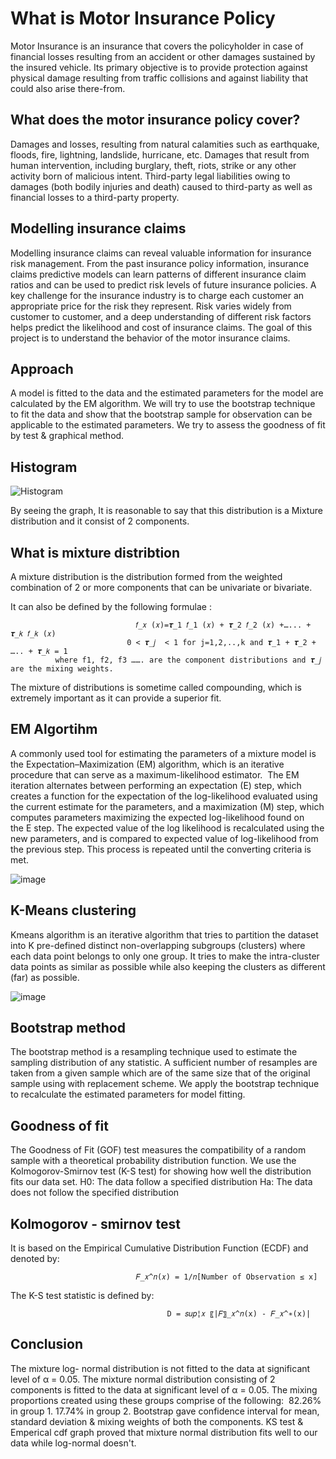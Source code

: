 # What is Motor Insurance Policy
Motor Insurance is an insurance that covers the policyholder in case of financial losses resulting from an accident or other damages sustained by the insured vehicle. 
Its primary objective is to provide protection against physical damage resulting from traffic collisions and against liability that could also arise there-from.

## What does the motor insurance policy cover?
Damages and losses, resulting from natural calamities such as earthquake, floods, fire, lightning, landslide, hurricane, etc.
Damages that result from human intervention, including burglary, theft, riots, strike or any other activity born of malicious intent.
Third-party legal liabilities owing to damages (both bodily injuries and death) caused to third-party as well as financial losses to a third-party property.

## Modelling insurance claims  
Modelling insurance claims can reveal valuable information for insurance risk management. 
From the past insurance policy information, insurance claims predictive models can learn patterns of different insurance claim ratios and can be used to predict risk levels of future insurance policies.
A key challenge for the insurance industry is to charge each customer an appropriate price for the risk they represent. Risk varies widely from customer to customer, and a deep understanding of different risk factors helps predict the likelihood and cost of insurance claims. 
The goal of this project is to understand the behavior of the motor insurance claims.

## Approach 
A model is fitted to the data and the estimated parameters for the model are calculated by the EM algorithm.
We will try to use the bootstrap technique to fit the data and show that the bootstrap sample for observation can be applicable to the estimated parameters.
We try to assess the goodness of fit by test & graphical method.

## Histogram
![Histogram](https://user-images.githubusercontent.com/70087327/130547499-5cb361b8-5edd-4a20-a709-56dd1377ccc2.jpg)

By seeing the graph, It is reasonable to say that this distribution is a Mixture distribution and it consist of 2 components.

## What is mixture distribtion
A mixture distribution is the distribution formed from the weighted combination of 2 or more components that can be univariate or bivariate.

It can also be defined by the following formulae :

                                𝑓_𝑥 (𝑥)=𝝉_1 𝑓_1 (𝑥) + 𝝉_2 𝑓_2 (𝑥) +…... + 𝝉_𝑘 𝑓_𝑘 (𝑥) 
                              0 < 𝝉_𝑗  < 1 for j=1,2,..,k and 𝝉_1 + 𝝉_2 + ….. + 𝝉_𝑘 = 1
              where f1, f2, f3 ……. are the component distributions and 𝝉_𝑗 are the mixing weights.

The mixture of distributions is sometime called compounding, which is extremely important as it can provide a superior fit.

## EM Algortihm 
A commonly used tool for estimating the parameters of a mixture model is the Expectation–Maximization (EM) algorithm, which is an iterative procedure that can serve as a maximum-likelihood estimator. 
The EM iteration alternates between performing an expectation (E) step, which creates a function for the expectation of the log-likelihood evaluated using the current estimate for the parameters, and a maximization (M) step, which computes parameters maximizing the expected log-likelihood found on the E step.
The expected value of the log likelihood is recalculated using the new parameters, and is compared to expected value of log-likelihood from the previous step.
This process is repeated until the converting criteria is met.

![image](https://user-images.githubusercontent.com/70087327/130547681-101e9db9-afde-4711-b25f-199f2712eff5.png)

## K-Means clustering
Kmeans algorithm is an iterative algorithm that tries to partition the dataset into K pre-defined distinct non-overlapping subgroups (clusters) where each data point belongs to only one group.
It tries to make the intra-cluster data points as similar as possible while also keeping the clusters as different (far) as possible.

![image](https://user-images.githubusercontent.com/70087327/130547906-cbf55095-0f2e-4268-bdcd-b9933530319d.png)

## Bootstrap method
The bootstrap method is a resampling technique used to estimate the sampling distribution of any statistic.
A sufficient number of resamples are taken from a given sample which are of the same size that of the original sample using with replacement scheme.
We apply the bootstrap technique to recalculate the estimated parameters for model fitting.

## Goodness of fit
The Goodness of Fit (GOF) test measures the compatibility of a random sample with a theoretical probability distribution function.
We use the Kolmogorov-Smirnov test (K-S test) for showing how well the distribution fits our data set.
  H0: The data follow a specified  distribution
  Ha: The data does not follow the specified distribution
  
## Kolmogorov - smirnov test
It is based on the Empirical Cumulative Distribution Function (ECDF) and denoted by: 
                         
                                𝐹_𝑥^𝑛(𝑥) = 1/𝑛[Number of Observation ≤ x]


The K-S test statistic is defined by:      
     
                                       D = 𝑠𝑢𝑝¦𝑥 〖|𝐹〗_𝑥^𝑛(x) - 𝐹_𝑥^∗(x)|

## Conclusion
The  mixture  log- normal  distribution  is  not  fitted  to  the data at significant level of α = 0.05.
The mixture normal distribution consisting of 2 components is fitted to the data at significant level of  α = 0.05.
The mixing proportions created using these groups comprise of the following:
 82.26% in group 1.
 17.74% in group 2.
Bootstrap gave confidence interval for mean, standard deviation & mixing weights of both the components.
KS test & Emperical cdf graph proved that mixture normal distribution fits well to our data while log-normal doesn't.
